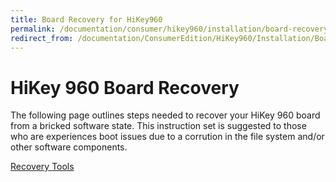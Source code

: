 ```yaml
---
title: Board Recovery for HiKey960
permalink: /documentation/consumer/hikey960/installation/board-recovery.md.html
redirect_from: /documentation/ConsumerEdition/HiKey960/Installation/BoardRecovery.md.html
---
```

# HiKey 960 Board Recovery

The following page outlines steps needed to recover your HiKey 960 board from a bricked software state. This instruction set is suggested to those who are experiences boot issues due to a corrution in the file system and/or other software components.

[Recovery Tools](https://github.com/96boards-hikey/tools-images-hikey960)
